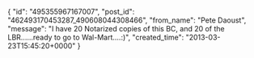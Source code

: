  {
   "id": "495355967167007",
   "post_id": "462493170453287_490608044308466",
   "from_name": "Pete Daoust",
   "message": "I have 20 Notarized copies of this BC, and 20 of the LBR......ready to go to Wal-Mart....:)",
   "created_time": "2013-03-23T15:45:20+0000"
 }
